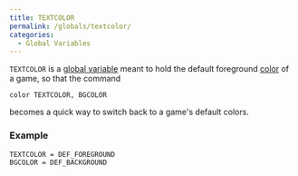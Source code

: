 ```yaml
---
title: TEXTCOLOR
permalink: /globals/textcolor/
categories: 
  - Global Variables
---
```


`TEXTCOLOR` is a [global variable](global) meant to hold the
default foreground [color](color) of a game, so that the command

    color TEXTCOLOR, BGCOLOR

becomes a quick way to switch back to a game's default colors.

### Example

    TEXTCOLOR = DEF_FOREGROUND
    BGCOLOR = DEF_BACKGROUND
